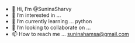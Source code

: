 - 👋 Hi, I’m @SuninaSharvy
- 👀 I’m interested in ... 
- 🌱 I’m currently learning ... python
- 💞️ I’m looking to collaborate on ...
- 📫 How to reach me ... suninahamsa@gmail.com

<!---
SuninaSharvy/SuninaSharvy is a ✨ special ✨ repository because its `README.md` (this file) appears on your GitHub profile.
You can click the Preview link to take a look at your changes.
--->
